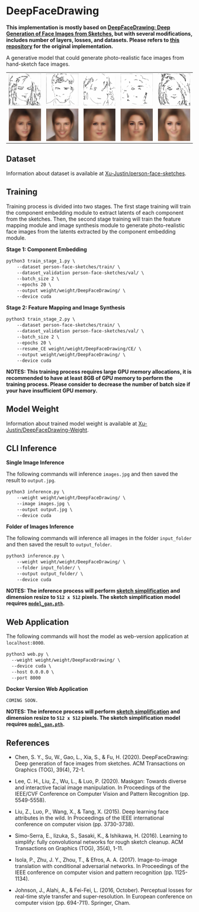 # DeepFaceDrawing

**This implementation is mostly based on [DeepFaceDrawing: Deep Generation of Face Images from Sketches](http://geometrylearning.com/paper/DeepFaceDrawing.pdf), but with several modifications, includes number of layers, losses, and datasets. Please refers to [this repository](https://github.com/IGLICT/DeepFaceDrawing-Jittor) for the original implementation.**

A generative model that could generate photo-realistic face images from hand-sketch face images.

<table>
  <tr>
    <td><img src="resources/sample_sketches/13730.jpg"></td>
    <td><img src="resources/sample_sketches/17039.jpg"></td>
    <td><img src="resources/sample_sketches/21360.jpg"></td>
    <td><img src="resources/sample_sketches/27211.jpg"></td>
    <td><img src="resources/sample_sketches/5298.jpg"></td>
  </tr>
  <tr>
    <td><img src="resources/sample_fakes/13730.jpg"></td>
    <td><img src="resources/sample_fakes/17039.jpg"></td>
    <td><img src="resources/sample_fakes/21360.jpg"></td>
    <td><img src="resources/sample_fakes/27211.jpg"></td>
    <td><img src="resources/sample_fakes/5298.jpg"></td>
  </tr>
</table>

## Dataset

Information about dataset is available at [Xu-Justin/person-face-sketches](https://github.com/Xu-Justin/person-face-sketches#readme).

## Training

Training process is divided into two stages. The first stage training will train the component embedding module to extract latents of each component from the sketches. Then, the second stage training will train the feature mapping module and image synthesis module to generate photo-realistic face images from the latents extracted by the component embedding module.

**Stage 1: Component Embedding**

```
python3 train_stage_1.py \
    --dataset person-face-sketches/train/ \
    --dataset_validation person-face-sketches/val/ \
    --batch_size 2 \
    --epochs 20 \
    --output weight/weight/DeepFaceDrawing/ \
    --device cuda
```

**Stage 2: Feature Mapping and Image Synthesis**

```
python3 train_stage_2.py \
    --dataset person-face-sketches/train/ \
    --dataset_validation person-face-sketches/val/ \
    --batch_size 2 \
    --epochs 20 \
    --resume_CE weight/weight/DeepFaceDrawing/CE/ \
    --output weight/weight/DeepFaceDrawing/ \
    --device cuda
```

**NOTES: This training process requires large GPU memory allocations, it is recommended to have at least 8GB of GPU memory to perform the training process. Please consider to decrease the number of batch size if your have insufficient GPU memory.**

## Model Weight

Information about trained model weight is available at [Xu-Justin/DeepFaceDrawing-Weight](https://github.com/Xu-Justin/DeepFaceDrawing-Weight#readme).

## CLI Inference

**Single Image Inference**

The following commands will inference `images.jpg` and then saved the result to `output.jpg`.

```
python3 inference.py \
    --weight weight/weight/DeepFaceDrawing/ \
    --image images.jpg \
    --output output.jpg \
    --device cuda
```

**Folder of Images Inference**

The following commands will inference all images in the folder `input_folder` and then saved the result to `output_folder`.

```
python3 inference.py \
    --weight weight/weight/DeepFaceDrawing/ \
    --folder input_folder/ \
    --output output_folder/ \
    --device cuda
```

**NOTES: The inference process will perform [sketch simplification](https://esslab.jp/~ess/publications/SimoSerraSIGGRAPH2016.pdf) and dimension resize to `512 x 512` pixels. The sketch simplification model requires [`model_gan.pth`](https://drive.google.com/file/d/1-16NelGGRQBOBa42OFpgu3QX4y4rSs0q/view?usp=sharing).**

## Web Application

The following commands will host the model as web-version application at `localhost:8000`.

```
python3 web.py \
  --weight weight/weight/DeepFaceDrawing/ \
  --device cuda \
  --host 0.0.0.0 \
  --port 8000
```

**Docker Version Web Application**
```
COMING SOON.
```

**NOTES: The inference process will perform [sketch simplification](https://esslab.jp/~ess/publications/SimoSerraSIGGRAPH2016.pdf) and dimension resize to `512 x 512` pixels. The sketch simplification model requires [`model_gan.pth`](https://drive.google.com/file/d/1-16NelGGRQBOBa42OFpgu3QX4y4rSs0q/view?usp=sharing).**

## References

* Chen, S. Y., Su, W., Gao, L., Xia, S., & Fu, H. (2020). DeepFaceDrawing: Deep generation of face images from sketches. ACM Transactions on Graphics (TOG), 39(4), 72-1.

* Lee, C. H., Liu, Z., Wu, L., & Luo, P. (2020). Maskgan: Towards diverse and interactive facial image manipulation. In Proceedings of the IEEE/CVF Conference on Computer Vision and Pattern Recognition (pp. 5549-5558).

* Liu, Z., Luo, P., Wang, X., & Tang, X. (2015). Deep learning face attributes in the wild. In Proceedings of the IEEE international conference on computer vision (pp. 3730-3738).

* Simo-Serra, E., Iizuka, S., Sasaki, K., & Ishikawa, H. (2016). Learning to simplify: fully convolutional networks for rough sketch cleanup. ACM Transactions on Graphics (TOG), 35(4), 1-11.

* Isola, P., Zhu, J. Y., Zhou, T., & Efros, A. A. (2017). Image-to-image translation with conditional adversarial networks. In Proceedings of the IEEE conference on computer vision and pattern recognition (pp. 1125-1134).

* Johnson, J., Alahi, A., & Fei-Fei, L. (2016, October). Perceptual losses for real-time style transfer and super-resolution. In European conference on computer vision (pp. 694-711). Springer, Cham.
